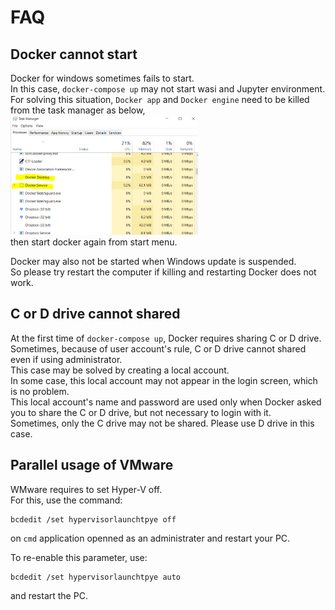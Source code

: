 # FAQ

## Docker cannot start
Docker for windows sometimes fails to start.  
In this case, `docker-compose up` may not start wasi and Jupyter environment.  
For solving this situation, `Docker app` and `Docker engine` need to be killed from the task manager as below,  
<img src="./_static/imgs/docker_problem.png" alt="docker prb" title="dockerprb" width=300 />   
then start docker again from start menu.  

Docker may also not be started when Windows update is suspended.  
So please try restart the computer if killing and restarting Docker does not work.  

## C or D drive cannot shared
At the first time of `docker-compose up`, Docker requires sharing C or D drive.  
Sometimes, because of user account's rule, C or D drive cannot shared even if using administrator.  
This case may be solved by creating a local account.  
In some case, this local account may not appear in the login screen, which is no problem.  
This local account's name and password are used only when Docker asked you to share the C or D drive, but not necessary to login with it.  
Sometimes, only the C drive may not be shared. Please use D drive in this case.  

## Parallel usage of VMware
WMware requires to set Hyper-V off.  
For this, use the command:  
```
bcdedit /set hypervisorlaunchtpye off
```
on `cmd` application openned as an administrater and restart your PC.  

To re-enable this parameter, use:
```
bcdedit /set hypervisorlaunchtpye auto
```
and restart the PC.

